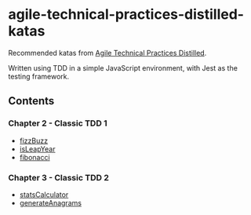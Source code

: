 # agile-technical-practices-distilled-katas

Recommended katas from [Agile Technical Practices Distilled](https://www.amazon.co.uk/Agile-Technical-Practices-Distilled-Mastering/dp/1793412375).

Written using TDD in a simple JavaScript environment, with Jest as the testing framework.

## Contents

### Chapter 2 - Classic TDD 1

- [fizzBuzz](src/fizzBuzz.js)
- [isLeapYear](src/leapYear.js)
- [fibonacci](src/fibonacci.js)

### Chapter 3 - Classic TDD 2

- [statsCalculator](src/statsCalculator.js)
- [generateAnagrams](src/generateAnagrams.js)
